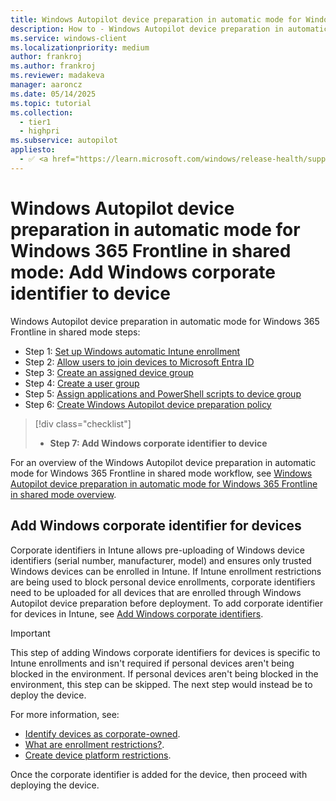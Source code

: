 ```yaml
---
title: Windows Autopilot device preparation in automatic mode for Windows 365 Frontline in shared mode - Step 7 of 7 - Add Windows corporate identifier to device
description: How to - Windows Autopilot device preparation in automatic mode for Windows 365 Frontline in shared mode - Step 7 of 7 - Add Windows corporate identifier to device.
ms.service: windows-client
ms.localizationpriority: medium
author: frankroj
ms.author: frankroj
ms.reviewer: madakeva
manager: aaroncz
ms.date: 05/14/2025
ms.topic: tutorial
ms.collection:
  - tier1
  - highpri
ms.subservice: autopilot
appliesto:
  - ✅ <a href="https://learn.microsoft.com/windows/release-health/supported-versions-windows-client" target="_blank">Windows 11</a>
---
```


# Windows Autopilot device preparation in automatic mode for Windows 365 Frontline in shared mode: Add Windows corporate identifier to device

Windows Autopilot device preparation in automatic mode for Windows 365 Frontline in shared mode steps:

- Step 1: [Set up Windows automatic Intune enrollment](automatic-automatic-enrollment.md)
- Step 2: [Allow users to join devices to Microsoft Entra ID](automatic-allow-users-to-join.md)
- Step 3: [Create an assigned device group](automatic-device-group.md)
- Step 4: [Create a user group](automatic-user-group.md)
- Step 5: [Assign applications and PowerShell scripts to device group](automatic-assign-apps-scripts.md)
- Step 6: [Create Windows Autopilot device preparation policy](automatic-autopilot-policy.md)

> [!div class="checklist"]
>
> - **Step 7: Add Windows corporate identifier to device**

For an overview of the Windows Autopilot device preparation in automatic mode for Windows 365 Frontline in shared mode workflow, see [Windows Autopilot device preparation in automatic mode for Windows 365 Frontline in shared mode overview](automatic-workflow.md#workflow).

## Add Windows corporate identifier for devices

Corporate identifiers in Intune allows pre-uploading of Windows device identifiers (serial number, manufacturer, model) and ensures only trusted Windows devices can be enrolled in Intune. If Intune enrollment restrictions are being used to block personal device enrollments, corporate identifiers need to be uploaded for all devices that are enrolled through Windows Autopilot device preparation before deployment. To add corporate identifier for devices in Intune, see [Add Windows corporate identifiers](/mem/intune-service/enrollment/corporate-identifiers-add#add-windows-corporate-identifiers).

> [!IMPORTANT]
>
> This step of adding Windows corporate identifiers for devices is specific to Intune enrollments and isn't required if personal devices aren't being blocked in the environment. If personal devices aren't being blocked in the environment, this step can be skipped. The next step would instead be to deploy the device.

For more information, see:

- [Identify devices as corporate-owned](/mem/intune-service/enrollment/corporate-identifiers-add).
- [What are enrollment restrictions?](/mem/intune-service/enrollment/enrollment-restrictions-set).
- [Create device platform restrictions](/mem/intune-service/enrollment/create-device-platform-restrictions).

Once the corporate identifier is added for the device, then proceed with deploying the device.

